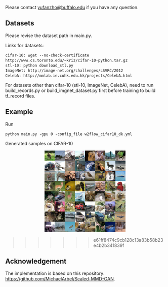 

Please contact yufanzho@buffalo.edu if you have any question.

## Datasets

Please revise the dataset path in main.py.

Links for datasets:
```
cifar-10: wget --no-check-certificate http://www.cs.toronto.edu/~kriz/cifar-10-python.tar.gz
stl-10: python download_stl.py
ImageNet: http://image-net.org/challenges/LSVRC/2012
CelebA: http://mmlab.ie.cuhk.edu.hk/projects/CelebA.html
```
For datasets other than cifar-10 (stl-10, ImageNet, CelebA), need to run build_records.py or build_imgnet_dataset.py first before training to build tf_record files.

## Example

Run

```
python main.py -gpu 0 -config_file w2flow_cifar10_dk.yml
```

Generated samples on CIFAR-10
<p align="center">
	<img src="https://github.com/drboog/kernel/blob/main/image_generation/samples/cifar10.png">
</p>


>>>>>>> e61ff8474c9cb128c13a83b58b23e4b2b341839f

## Acknowledgement

The implementation is based on this repository: https://github.com/MichaelArbel/Scaled-MMD-GAN.

